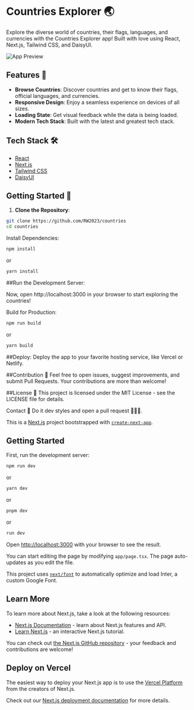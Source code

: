 # Countries Explorer 🌏

Explore the diverse world of countries, their flags, languages, and currencies with the Countries Explorer app! Built with love using React, Next.js, Tailwind CSS, and DaisyUI.

![App Preview](path-to-your-app-preview-image.png)

## Features 🚀

- **Browse Countries**: Discover countries and get to know their flags, official languages, and currencies.
- **Responsive Design**: Enjoy a seamless experience on devices of all sizes.
- **Loading State**: Get visual feedback while the data is being loaded.
- **Modern Tech Stack**: Built with the latest and greatest tech stack.

## Tech Stack 🛠️

- [React](https://reactjs.org/)
- [Next.js](https://nextjs.org/)
- [Tailwind CSS](https://tailwindcss.com/)
- [DaisyUI](https://daisyui.com/)

## Getting Started 🏁

1. **Clone the Repository**:

```bash
git clone https://github.com/RW2023/countries
cd countries
```
Install Dependencies:

```bash
npm install
```
or
```bash
yarn install
```

##Run the Development Server:

Now, open http://localhost:3000 in your browser to start exploring the countries!

Build for Production:

```bash
npm run build
```
or
```bash
yarn build
```

##Deploy:
Deploy the app to your favorite hosting service, like Vercel or Netlify.

##Contribution 🤝
Feel free to open issues, suggest improvements, and submit Pull Requests. Your contributions are more than welcome!

##License 📄
This project is licensed under the MIT License - see the LICENSE file for details.

Contact 📧
Do it dev styles and open a pull request 🧑🏾‍💻.




This is a [Next.js](https://nextjs.org/) project bootstrapped with [`create-next-app`](https://github.com/vercel/next.js/tree/canary/packages/create-next-app).

## Getting Started

First, run the development server:

```bash
npm run dev
```
or
```bash
yarn dev
```
or
```bash
pnpm dev
```
 or
```bash
run dev
```

Open [http://localhost:3000](http://localhost:3000) with your browser to see the result.

You can start editing the page by modifying `app/page.tsx`. The page auto-updates as you edit the file.

This project uses [`next/font`](https://nextjs.org/docs/basic-features/font-optimization) to automatically optimize and load Inter, a custom Google Font.

## Learn More

To learn more about Next.js, take a look at the following resources:

- [Next.js Documentation](https://nextjs.org/docs) - learn about Next.js features and API.
- [Learn Next.js](https://nextjs.org/learn) - an interactive Next.js tutorial.

You can check out [the Next.js GitHub repository](https://github.com/vercel/next.js/) - your feedback and contributions are welcome!

## Deploy on Vercel

The easiest way to deploy your Next.js app is to use the [Vercel Platform](https://vercel.com/new?utm_medium=default-template&filter=next.js&utm_source=create-next-app&utm_campaign=create-next-app-readme) from the creators of Next.js.

Check out our [Next.js deployment documentation](https://nextjs.org/docs/deployment) for more details.
